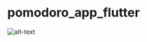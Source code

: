 # pomodoro_app_flutter
![alt-text](https://drive.google.com/file/d/1r4R4CGik5jA7ye_1LrXLve93-SJA51cV/view?usp=sharing)
